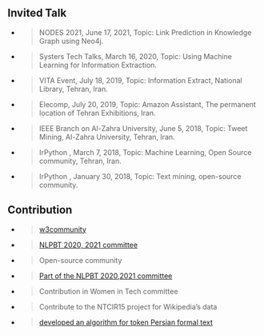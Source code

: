 ## Invited Talk
- > NODES 2021, June 17, 2021, Topic: Link Prediction in Knowledge Graph using Neo4j.
- > Systers Tech Talks, March 16, 2020, Topic: Using Machine Learning  for Information Extraction.
- > VITA Event, July 18, 2019, Topic: Information Extract, National Library, Tehran, Iran.
- > Elecomp, July 20, 2019, Topic: Amazon Assistant, The permanent location of Tehran Exhibitions, Iran.
- > IEEE Branch on Al-Zahra University, June 5, 2018, Topic: Tweet Mining, Al-Zahra University, Tehran, Iran.
- > IrPython , March 7, 2018, Topic: Machine Learning, Open Source community, Tehran, Iran.
- > IrPython , January 30, 2018, Topic: Text mining, open-source community.





## Contribution 
- > [w3community](https://www.w3.org/community/about/process/cla-deed/)
- > [NLPBT 2020, 2021 committee](https://sites.google.com/view/nlpbt-2021)
- > Open-source community
- > [Part of the  NLPBT 2020,2021 committee](https://sites.google.com/view/nlpbt-2020/organization)
- > Contribution in Women in Tech committee
- > Contribute to the NTCIR15 project for Wikipedia’s data
- > [developed an algorithm for token Persian formal text](https://github.com/skorani/tokenizer)



